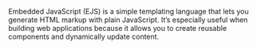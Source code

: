 Embedded JavaScript (EJS) is a simple templating language that lets you generate HTML markup with plain JavaScript. It’s especially useful when building web applications because it allows you to create reusable components and dynamically update content.
